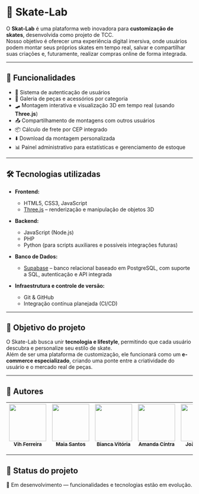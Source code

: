 # 🎨 Skate-Lab  

O **Skat-Lab** é uma plataforma web inovadora para **customização de skates**, desenvolvida como projeto de TCC.  
Nosso objetivo é oferecer uma experiência digital imersiva, onde usuários podem montar seus próprios skates em tempo real, salvar e compartilhar suas criações e, futuramente, realizar compras online de forma integrada.  

---

## 🚀 Funcionalidades
- 🔑 Sistema de autenticação de usuários  
- 🛒 Galeria de peças e acessórios por categoria  
- 🛹 Montagem interativa e visualização 3D em tempo real (usando **Three.js**)  
- 📤 Compartilhamento de montagens com outros usuários  
- 📦 Cálculo de frete por CEP integrado  
- ⬇️ Download da montagem personalizada  
- 📊 Painel administrativo para estatísticas e gerenciamento de estoque  

---

## 🛠️ Tecnologias utilizadas
- **Frontend:**  
  - HTML5, CSS3, JavaScript  
  - [Three.js](https://threejs.org/) – renderização e manipulação de objetos 3D  

- **Backend:**  
  - JavaScript (Node.js)
  - PHP
  - Python (para scripts auxiliares e possíveis integrações futuras)  

- **Banco de Dados:**  
  - [Supabase](https://supabase.com/) – banco relacional baseado em PostgreSQL, com suporte a SQL, autenticação e API integrada  

- **Infraestrutura e controle de versão:**  
  - Git & GitHub  
  - Integração contínua planejada (CI/CD)  

---

## 🌟 Objetivo do projeto
O Skate-Lab busca unir **tecnologia e lifestyle**, permitindo que cada usuário descubra e personalize seu estilo de skate.  
Além de ser uma plataforma de customização, ele funcionará como um **e-commerce especializado**, criando uma ponte entre a criatividade do usuário e o mercado real de peças.  

---

## 👥 Autores


| [<img src="https://github.com/ferreiravih.png" width="100px;"/><br><sub>Vih Ferreira</sub>](https://github.com/ferreiravih) | [<img src="https://github.com/maiasantoss.png" width="100px;"/><br><sub>Maia Santos</sub>](https://github.com/maiasantoss.) | [<img src="https://github.com/usuario2.png" width="100px;"/><br><sub>Bianca Vitória</sub>](https://github.com/usuario2) | [<img src="https://github.com/usuario3.png" width="100px;"/><br><sub>Amanda Cíntra</sub>](https://github.com/usuario3) | [<img src="https://github.com/usuario4.png" width="100px;"/><br><sub>João Victor</sub>](https://github.com/usuario4) | [<img src="https://github.com/usuario5.png" width="100px;"/><br><sub>José Ricardo</sub>](https://github.com/usuario5) |
| :---: | :---: | :---: | :---: | :---: | :---: |



---

## 📌 Status do projeto
🚧 Em desenvolvimento — funcionalidades e tecnologias estão em evolução.  
